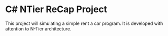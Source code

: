# C# NTier ReCap Project

This project will simulating a simple rent a car program. It is developed with attention to N-Tier architecture.
